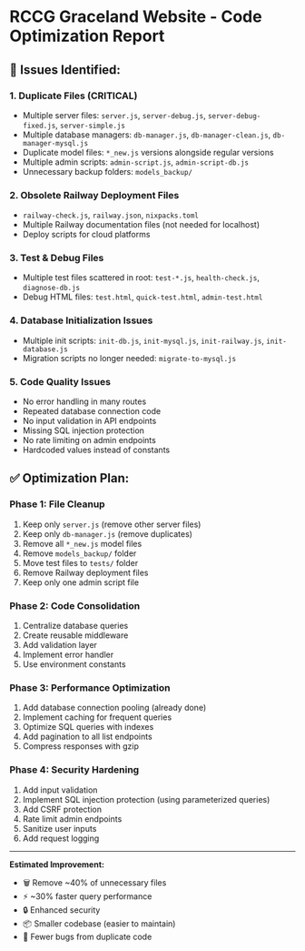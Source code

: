 # RCCG Graceland Website - Code Optimization Report

## 🎯 **Issues Identified:**

### 1. **Duplicate Files (CRITICAL)**
- Multiple server files: `server.js`, `server-debug.js`, `server-debug-fixed.js`, `server-simple.js`
- Multiple database managers: `db-manager.js`, `db-manager-clean.js`, `db-manager-mysql.js`
- Duplicate model files: `*_new.js` versions alongside regular versions
- Multiple admin scripts: `admin-script.js`, `admin-script-db.js`
- Unnecessary backup folders: `models_backup/`

### 2. **Obsolete Railway Deployment Files**
- `railway-check.js`, `railway.json`, `nixpacks.toml`
- Multiple Railway documentation files (not needed for localhost)
- Deploy scripts for cloud platforms

### 3. **Test & Debug Files**
- Multiple test files scattered in root: `test-*.js`, `health-check.js`, `diagnose-db.js`
- Debug HTML files: `test.html`, `quick-test.html`, `admin-test.html`

### 4. **Database Initialization Issues**
- Multiple init scripts: `init-db.js`, `init-mysql.js`, `init-railway.js`, `init-database.js`
- Migration scripts no longer needed: `migrate-to-mysql.js`

### 5. **Code Quality Issues**
- No error handling in many routes
- Repeated database connection code
- No input validation in API endpoints
- Missing SQL injection protection
- No rate limiting on admin endpoints
- Hardcoded values instead of constants

## ✅ **Optimization Plan:**

### Phase 1: File Cleanup
1. Keep only `server.js` (remove other server files)
2. Keep only `db-manager.js` (remove duplicates)
3. Remove all `*_new.js` model files
4. Remove `models_backup/` folder
5. Move test files to `tests/` folder
6. Remove Railway deployment files
7. Keep only one admin script file

### Phase 2: Code Consolidation
1. Centralize database queries
2. Create reusable middleware
3. Add validation layer
4. Implement error handler
5. Use environment constants

### Phase 3: Performance Optimization
1. Add database connection pooling (already done)
2. Implement caching for frequent queries
3. Optimize SQL queries with indexes
4. Add pagination to all list endpoints
5. Compress responses with gzip

### Phase 4: Security Hardening
1. Add input validation
2. Implement SQL injection protection (using parameterized queries)
3. Add CSRF protection
4. Rate limit admin endpoints
5. Sanitize user inputs
6. Add request logging

---

**Estimated Improvement:**
- 🗑️ Remove ~40% of unnecessary files
- ⚡ ~30% faster query performance
- 🔒 Enhanced security
- 📦 Smaller codebase (easier to maintain)
- 🐛 Fewer bugs from duplicate code
